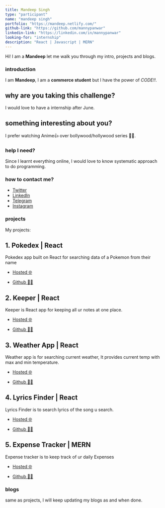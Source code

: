 ```yaml
---
title: Mandeep Singh
type: "participant"
name: "mandeep singh"
portfolio: "https://mandeep.netlify.com/"
github-link: "https://github.com/mannypanwar"
linkedin-link: "https://linkedin.com/in/mannypanwar"
looking-for: "internship"
description: "React | Javascript | MERN"
---
```


Hi! I am a **Mandeep** let me walk you through my intro, projects and blogs.

### introduction

I am **Mandeep**, I am a **commerce student** but I have the power of _CODE!!_.

## why are you taking this challenge?

I would love to have a internship after June.

## something interesting about you?

I prefer watching Anime👍 over bollywood/hollywood series 💁‍♂️.

### help I need?

Since I learnt everything online, I would love to know systematic approach to do programming.

### how to contact me?

- [Twitter](https://twitter.com/mannypanwar)
- [LinkedIn](https://www.linkedin.com/in/mannypanwar/)
- [Telegram](https://t.me/mannypanwar)
- [Instagram](https://www.instagram.com/mannypanwar/)

### projects

My projects:

## 1. Pokedex | React

Pokedex app built on React for searching data of a Pokemon from their name

- [Hosted 🌐](https://m-pokedex.netlify.app/)

- [Github 👨‍💻](https://github.com/mannypanwar/pokedex)

## 2. Keeper | React

Keeper is React app for keeping all ur notes at one place.

- [Hosted 🌐](https://m-keeper.netlify.app/)

- [Github 👨‍💻](https://github.com/mannypanwar/keeper)

## 3. Weather App | React

Weather app is for searching current weather, It provides current temp with max and min temperature.

- [Hosted 🌐](https://m-weather.netlify.app/)

- [Github 👨‍💻](https://github.com/mannypanwar/weather-app)

## 4. Lyrics Finder | React

Lyrics Finder is to search lyrics of the song u search.

- [Hosted 🌐](https://m-lyricsfinder.netlify.app/)

- [Github 👨‍💻](https://github.com/mannypanwar/lyricsFinder)

## 5. Expense Tracker | MERN

Expense tracker is to keep track of ur daily Expenses

- [Hosted 🌐](https://shielded-garden-00673.herokuapp.com/)

- [Github 👨‍💻](https://github.com/mannypanwar/expense)

### blogs

same as projects, I will keep updating my blogs as and when done.
